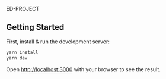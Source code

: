 ED-PROJECT

## Getting Started

First, install & run the development server:

```bash
yarn install
yarn dev
```

Open [http://localhost:3000](http://localhost:3000) with your browser to see the result.
